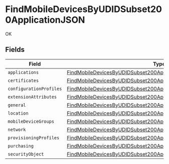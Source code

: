 # FindMobileDevicesByUDIDSubset200ApplicationJSON

OK


## Fields

| Field                                                                                                                                                                     | Type                                                                                                                                                                      | Required                                                                                                                                                                  | Description                                                                                                                                                               |
| ------------------------------------------------------------------------------------------------------------------------------------------------------------------------- | ------------------------------------------------------------------------------------------------------------------------------------------------------------------------- | ------------------------------------------------------------------------------------------------------------------------------------------------------------------------- | ------------------------------------------------------------------------------------------------------------------------------------------------------------------------- |
| `applications`                                                                                                                                                            | [FindMobileDevicesByUDIDSubset200ApplicationJSONApplications](../../models/operations/findmobiledevicesbyudidsubset200applicationjsonapplications.md)[]                   | :heavy_minus_sign:                                                                                                                                                        | N/A                                                                                                                                                                       |
| `certificates`                                                                                                                                                            | [FindMobileDevicesByUDIDSubset200ApplicationJSONCertificates](../../models/operations/findmobiledevicesbyudidsubset200applicationjsoncertificates.md)[]                   | :heavy_minus_sign:                                                                                                                                                        | N/A                                                                                                                                                                       |
| `configurationProfiles`                                                                                                                                                   | [FindMobileDevicesByUDIDSubset200ApplicationJSONConfigurationProfiles](../../models/operations/findmobiledevicesbyudidsubset200applicationjsonconfigurationprofiles.md)[] | :heavy_minus_sign:                                                                                                                                                        | N/A                                                                                                                                                                       |
| `extensionAttributes`                                                                                                                                                     | [FindMobileDevicesByUDIDSubset200ApplicationJSONExtensionAttributes](../../models/operations/findmobiledevicesbyudidsubset200applicationjsonextensionattributes.md)[]     | :heavy_minus_sign:                                                                                                                                                        | N/A                                                                                                                                                                       |
| `general`                                                                                                                                                                 | [FindMobileDevicesByUDIDSubset200ApplicationJSONGeneral](../../models/operations/findmobiledevicesbyudidsubset200applicationjsongeneral.md)                               | :heavy_minus_sign:                                                                                                                                                        | N/A                                                                                                                                                                       |
| `location`                                                                                                                                                                | [FindMobileDevicesByUDIDSubset200ApplicationJSONLocation](../../models/operations/findmobiledevicesbyudidsubset200applicationjsonlocation.md)                             | :heavy_minus_sign:                                                                                                                                                        | N/A                                                                                                                                                                       |
| `mobileDeviceGroups`                                                                                                                                                      | [FindMobileDevicesByUDIDSubset200ApplicationJSONMobileDeviceGroups](../../models/operations/findmobiledevicesbyudidsubset200applicationjsonmobiledevicegroups.md)[]       | :heavy_minus_sign:                                                                                                                                                        | N/A                                                                                                                                                                       |
| `network`                                                                                                                                                                 | [FindMobileDevicesByUDIDSubset200ApplicationJSONNetwork](../../models/operations/findmobiledevicesbyudidsubset200applicationjsonnetwork.md)                               | :heavy_minus_sign:                                                                                                                                                        | N/A                                                                                                                                                                       |
| `provisioningProfiles`                                                                                                                                                    | [FindMobileDevicesByUDIDSubset200ApplicationJSONProvisioningProfiles](../../models/operations/findmobiledevicesbyudidsubset200applicationjsonprovisioningprofiles.md)[]   | :heavy_minus_sign:                                                                                                                                                        | N/A                                                                                                                                                                       |
| `purchasing`                                                                                                                                                              | [FindMobileDevicesByUDIDSubset200ApplicationJSONPurchasing](../../models/operations/findmobiledevicesbyudidsubset200applicationjsonpurchasing.md)                         | :heavy_minus_sign:                                                                                                                                                        | N/A                                                                                                                                                                       |
| `securityObject`                                                                                                                                                          | [FindMobileDevicesByUDIDSubset200ApplicationJSONSecurityObject](../../models/operations/findmobiledevicesbyudidsubset200applicationjsonsecurityobject.md)                 | :heavy_minus_sign:                                                                                                                                                        | N/A                                                                                                                                                                       |